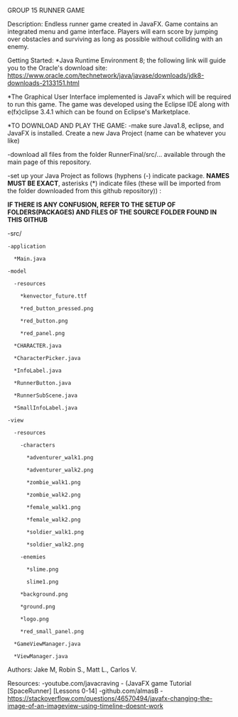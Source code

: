 GROUP 15 RUNNER GAME 

Description: Endless runner game created in JavaFX. Game contains an integrated menu and game interface. Players will earn score by jumping over obstacles and surviving as long as possible without colliding with an enemy. 

Getting Started:
*Java Runtime Environment 8; the following link will guide you to the Oracle's download site:
  https://www.oracle.com/technetwork/java/javase/downloads/jdk8-downloads-2133151.html 

*The Graphical User Interface implemented is JavaFx which will be required to run this game. The game was developed using the Eclipse IDE along with e(fx)clipse 3.4.1 which can be found on Eclipse's Marketplace.

*TO DOWNLOAD AND PLAY THE GAME: 
-make sure Java1.8, eclipse, and JavaFX is installed. Create a new Java Project (name can be whatever you like)

-download all files from the folder RunnerFinal/src/... available through the main page of this repository.

-set up your Java Project as follows (hyphens (-) indicate package. **NAMES MUST BE EXACT**, asterisks (*) indicate files (these will be imported from the folder downloaded from this github repository)) :

**IF THERE IS ANY CONFUSION, REFER TO THE SETUP OF FOLDERS(PACKAGES) AND FILES OF THE SOURCE FOLDER FOUND IN THIS GITHUB**



  -src/
  
    -application
    
      *Main.java
      
    -model
    
      -resources
      
        *kenvector_future.ttf
        
        *red_button_pressed.png
        
        *red_button.png
        
        *red_panel.png
        
      *CHARACTER.java
      
      *CharacterPicker.java
      
      *InfoLabel.java
      
      *RunnerButton.java
      
      *RunnerSubScene.java
      
      *SmallInfoLabel.java
      
    -view
    
      -resources
      
        -characters
        
          *adventurer_walk1.png
          
          *adventurer_walk2.png
          
          *zombie_walk1.png
          
          *zombie_walk2.png
          
          *female_walk1.png
          
          *female_walk2.png
          
          *soldier_walk1.png
          
          *soldier_walk2.png
          
        -enemies
        
          *slime.png
          
          slime1.png
          
        *background.png
        
        *ground.png
        
        *logo.png
        
        *red_small_panel.png
        
      *GameViewManager.java
      
      *ViewManager.java
    

Authors: Jake M, Robin S., Matt L., Carlos V.

Resources:
-youtube.com/javacraving - (JavaFX game Tutorial [SpaceRunner] [Lessons 0-14] 
-github.com/almasB
-https://stackoverflow.com/questions/46570494/javafx-changing-the-image-of-an-imageview-using-timeline-doesnt-work

